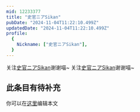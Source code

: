 ```yaml
---
mid: 12233377
title: "史官ニアSikan"
pubDate: "2024-11-04T11:22:10.499Z"
updatedDate: "2024-11-04T11:22:10.499Z"
profile:
  {
    Nickname: ["史官ニアSikan"],
  }
---
```


关注[史官ニアSikan](https://space.bilibili.com/12233377)谢谢喵~ 关注[史官ニアSikan](https://space.bilibili.com/12233377)谢谢喵~

## 此条目有待补充
你可以在[这里](https://github.com/Yuhanawa/VTuber.ICU-Content/edit/master/v/史官ニアSikan/index.md)编辑本文
